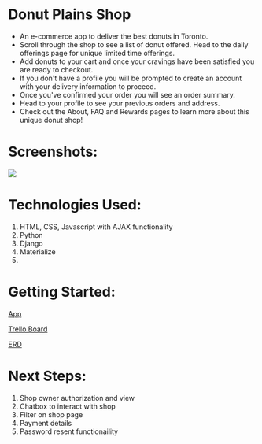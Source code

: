 # Donut Plains Shop
- An e-commerce app to deliver the best donuts in Toronto. 
- Scroll through the shop to see a list of donut offered. Head to the daily offerings page for unique limited time offerings.
- Add donuts to your cart and once your cravings have been satisfied you are ready to checkout.
- If you don't have a profile you will be prompted to create an account with your delivery information to proceed.
- Once you've confirmed your order you will see an order summary.
- Head to your profile to see your previous orders and address.
- Check out the About, FAQ and Rewards pages to learn more about this unique donut shop!

# Screenshots:
<img src="/main_app/images/screenshots/homepage.png">


# Technologies Used: 
1. HTML, CSS, Javascript with AJAX functionality 
2. Python
3. Django
4. Materialize
5. 

# Getting Started:

[App](https://donut-plains-shop.herokuapp.com/)

[Trello Board](https://trello.com/b/o1v6tV9X/donut-shop)

[ERD](https://lucid.app/lucidchart/a81dab76-b493-4454-9a8c-1499622b3efd/edit?page=0_0&invitationId=inv_3f195039-0c61-407e-aa6a-fc4d56c664df#)

# Next Steps:
1. Shop owner authorization and view
2. Chatbox to interact with shop
3. Filter on shop page
4. Payment details
5. Password resent functionaility
